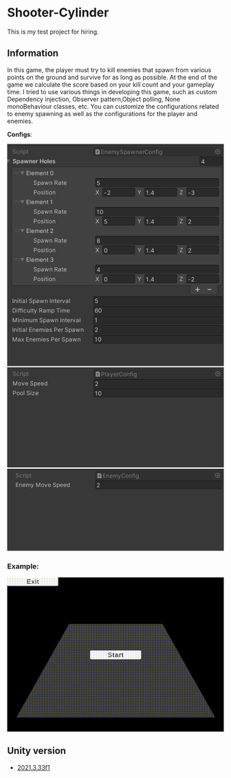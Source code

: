 # Shooter-Cylinder

This is my test project for hiring.

## Information

In this game, the player must try to kill enemies that spawn from various points on the ground and survive for as long as possible.
At the end of the game we calculate the score based on your kill count and your gameplay time.
I tried to use various things in developing this game, such as custom Dependency injection, Observer pattern,Object polling, None monoBehaviour classes, etc.
You can customize the configurations related to enemy spawning as well as the configurations for the player and enemies.

**Configs**:

![Config](./Pictures/EnemySpawnConfig.png)
![Config](./Pictures/PlayerConfig.png)
![Config](./Pictures/EnemyConfig.png)

### Example:

![Preview](./Gif/GamePlay.gif)

## Unity version

- <a  href="unityhub://2021.3.33f1/ee5a2aa03ab2" target="_blank"> 2021.3.33f1 </a>
